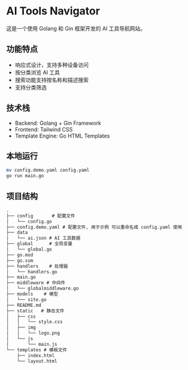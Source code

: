 # AI Tools Navigator

这是一个使用 Golang 和 Gin 框架开发的 AI 工具导航网站。

## 功能特点

- 响应式设计，支持多种设备访问
- 按分类浏览 AI 工具
- 搜索功能支持按名称和描述搜索
- 支持分类筛选

## 技术栈

- Backend: Golang + Gin Framework
- Frontend: Tailwind CSS
- Template Engine: Go HTML Templates

## 本地运行

```bash
mv config.demo.yaml config.yaml
go run main.go
```

## 项目结构

```html
.
├── config       # 配置文件
│   └── config.go
├── config.demo.yaml # 配置文件, 用于示例 可以重命名成 config.yaml 使用
├── data
│   └── ai.json # AI 工具数据
├── global      # 全局变量
│   └── global.go
├── go.mod
├── go.sum
├── handlers    # 处理器
│   └── handlers.go
├── main.go
├── middleware # 中间件
│   └── globalmiddleware.go
├── models    # 模型
│   └── site.go
├── README.md
├── static   # 静态文件
│   ├── css
│   │   └── style.css
│   ├── img
│   │   └── logo.png
│   └── js
│       └── main.js
└── templates # 模板文件
    ├── index.html
    └── layout.html
```
